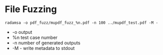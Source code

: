 # File Fuzzing 
``` radamsa -o pdf_fuzz/mupdf_fuzz_%n.pdf -n 100 ../mupdf_test.pdf -M - ```
* -o output
* %n test case number
* -n number of generated outputs
* -M - write metadata to stdout

